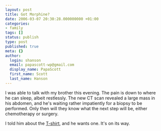 ```yaml
---
layout: post
title: Got Morphine?
date: 2006-03-07 20:30:28.000000000 +01:00
categories:
- family
tags: []
status: publish
type: post
published: true
meta: {}
author:
  login: shanson
  email: papascott-wp@gmail.com
  display_name: PapaScott
  first_name: Scott
  last_name: Hanson
---
```

<p>I was able to talk with my brother this evening. The pain is down to where he can sleep, albeit restlessly. The new CT scan revealed a large mass in his abdomen, and he's waiting rather impatiently for a biopsy to be performed. Only then will they know what the next step will be, either chemotherapy or surgery.</p>
<p>I told him about the <a href="/archives/2006/03/05/life-sucks/">T-shirt</a>, and he wants one. It's on its way.  </p>
